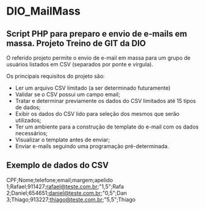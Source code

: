 # DIO_MailMass
## Script PHP para preparo e envio de e-mails em massa. Projeto Treino de GIT da DIO

O referido projeto permite o envio de e-mail em massa para um grupo de usuários listados em CSV (separados por ponte e vírgula).

Os principais requisitos do projeto são:

- Ler um arquivo CSV limitado (a ser determinado futuramente)
- Validar se o CSV possui um campo email;
- Tratar e determinar previamente os dados do CSV limitados até 15 tipos de dados;
- Exibir os dados do CSV lido para seleção dos mesmos que serão utilizados;
- Ter um ambiente para a construção de template do e-mail com os dados necessários;
- Visualizar o template antes de enviar;
- Enviar e-mails seguindo uma programação pré-determinada.


## Exemplo de dados do CSV

CPF;Nome;telefone;email;margem;apelido
1;Rafael;911427;rafael@teste.com.br;"1,5";Rafa
2;Daniel;654651;daniel@teste.com.br;"0,5";Dan
3;Thiago;913227;thiago@teste.com.br;"5,5";Thiago